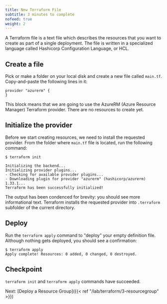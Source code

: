 ```yaml
---
title: New Terraform File
subtitle: 3 minutes to complete
nofeed: true
weight: 2
---
```


A Terraform file is a text file which describes the resources that you want to create as part of a single deployment. The file is written in a specialized language called Hashicorp Configuration Language, or HCL.

## Create a file

Pick or make a folder on your local disk and create a new file called `main.tf`. Copy-and-paste the following lines in it:

``` hcl
provider "azurerm" {
}
```

This block means that we are going to use the AzureRM (Azure Resource Manager) Terraform provider. There are no resources to create yet.

## Initialize the provider

Before we start creating resources, we need to install the requested provider. From the folder where `main.tf` file is located, run the following command:

```
$ terraform init

Initializing the backend...
Initializing provider plugins...
- Checking for available provider plugins...
- Downloading plugin for provider "azurerm" (hashicorp/azurerm) 1.33.1...
Terraform has been successfully initialized!
```

The output has been condenced for brevity: you should see more informational text. Terraform installs the requested provider into `.terraform` subfolder of the current directory.

## Deploy

Run the `terraform apply` command to "deploy" your empty definition file. Although nothing gets deployed, you should see a confirmation:

```
$ terraform apply
Apply complete! Resources: 0 added, 0 changed, 0 destroyed.
```

## Checkpoint

`terraform init` and `terraform apply` commands have succeeded.

Next: [Deploy a Resource Group]({{< ref "/lab/terraform/3-resourcegroup" >}})